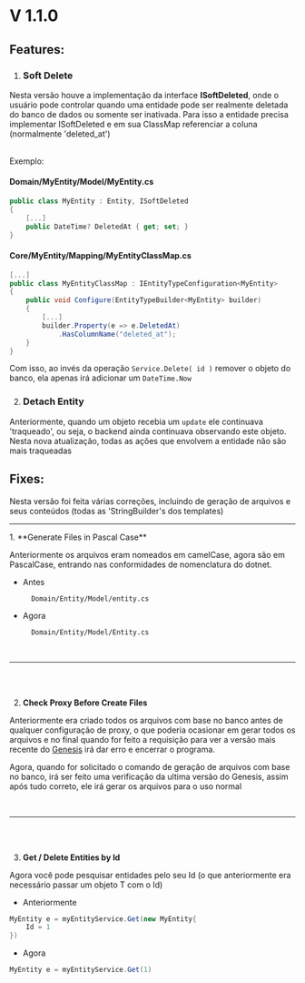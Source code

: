# V 1.1.0

## Features: 

1. ### Soft Delete

Nesta versão houve a implementação da interface **ISoftDeleted**, onde o usuário pode controlar quando uma entidade pode ser realmente deletada do banco de dados ou somente ser inativada. Para isso a entidade precisa implementar ISoftDeleted e em sua ClassMap referenciar a coluna (normalmente 'deleted_at')

<br/>
Exemplo:
<br/>

#### Domain/MyEntity/Model/MyEntity.cs

```cs
public class MyEntity : Entity, ISoftDeleted
{
    [...]
    public DateTime? DeletedAt { get; set; }
}
```


#### Core/MyEntity/Mapping/MyEntityClassMap.cs
```cs
[...]
public class MyEntityClassMap : IEntityTypeConfiguration<MyEntity>
{
    public void Configure(EntityTypeBuilder<MyEntity> builder)
    {
        [...]
        builder.Property(e => e.DeletedAt)
            .HasColumnName("deleted_at");
    }
}
```

Com isso, ao invés da operação ```Service.Delete( id )``` remover o objeto do banco, ela apenas irá adicionar um ```DateTime.Now```

2. ### Detach Entity

Anteriormente, quando um objeto recebia um `update` ele continuava 'traqueado', ou seja, o backend ainda continuava observando este objeto. Nesta nova atualização, todas as ações que envolvem a entidade não são mais traqueadas

## Fixes:

Nesta versão foi feita várias correções, incluindo de geração de arquivos e seus conteúdos (todas as 'StringBuilder's dos templates)

<hr/>
1. **Generate Files in Pascal Case**

Anteriormente os arquivos eram nomeados em camelCase, agora são em PascalCase, entrando nas conformidades de nomenclatura do dotnet.

- Antes

        Domain/Entity/Model/entity.cs
- Agora

        Domain/Entity/Model/Entity.cs

<br/>
<hr/>
<br/>
<br/>

2. **Check Proxy Before Create Files**

Anteriormente era criado todos os arquivos com base no banco antes de qualquer configuração de proxy, o que poderia ocasionar em gerar todos os arquivos e no final quando for feito a requisição para ver a versão mais recente do [Genesis](https://youtube.com) irá dar erro e encerrar o programa. 

Agora, quando for solicitado o comando de geração de arquivos com base no banco, irá ser feito uma verificação da ultima versão do Genesis, assim após tudo correto, ele irá gerar os arquivos para o uso normal

<br/>
<hr/>
<br/>
<br/>

3. **Get / Delete Entities by Id**

Agora você pode pesquisar entidades pelo seu Id (o que anteriormente era necessário passar um objeto T com o Id) 

- Anteriormente

```cs
MyEntity e = myEntityService.Get(new MyEntity{
    Id = 1
})
```
- Agora

```cs
MyEntity e = myEntityService.Get(1)
```
